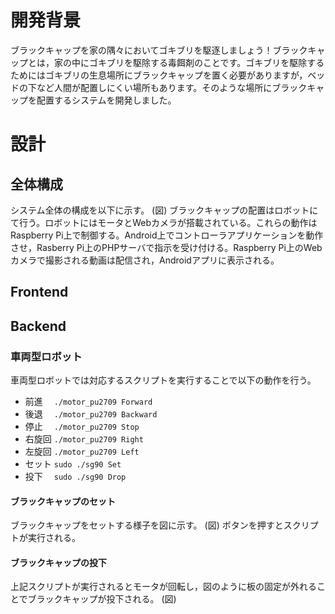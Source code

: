 # 開発背景
ブラックキャップを家の隅々においてゴキブリを駆逐しましょう！ブラックキャップとは，家の中にゴキブリを駆除する毒餌剤のことです。ゴキブリを駆除するためにはゴキブリの生息場所にブラックキャップを置く必要がありますが，ベッドの下など人間が配置しにくい場所もあります。そのような場所にブラックキャップを配置するシステムを開発しました。

# 設計
## 全体構成
システム全体の構成を以下に示す。
(図)
ブラックキャップの配置はロボットにて行う。ロボットにはモータとWebカメラが搭載されている。これらの動作はRaspberry Pi上で制御する。Android上でコントローラアプリケーションを動作させ，Rasberry Pi上のPHPサーバで指示を受け付ける。Raspberry Pi上のWebカメラで撮影される動画は配信され，Androidアプリに表示される。

## Frontend



## Backend

### 車両型ロボット
車両型ロボットでは対応するスクリプトを実行することで以下の動作を行う。

- 前進　 `./motor_pu2709 Forward `
- 後退 　`./motor_pu2709 Backward`
- 停止 　`./motor_pu2709 Stop	  `
- 右旋回 `./motor_pu2709 Right	  `
- 左旋回 `./motor_pu2709 Left	  `
- セット `sudo ./sg90 Set		    `
- 投下　 `sudo ./sg90 Drop	      `

#### ブラックキャップのセット
ブラックキャップをセットする様子を図に示す。
(図)
ボタンを押すとスクリプトが実行される。

#### ブラックキャップの投下
上記スクリプトが実行されるとモータが回転し，図のように板の固定が外れることでブラックキャップが投下される。
(図)




